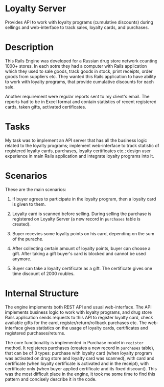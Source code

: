 # Loyalty Server

Provides API to work with loyalty programs (cumulative discounts) during sellings and web-interface to track sales, loyalty cards, and purchases.

# Description

This Rails Engine was developed for a Russian drug store network counting 1000+ stores. In each sotre they had a computer with Rails application which they used to sale goods, track goods in stock, print receipts, order goods from suppliers etc. They wanted this Rails application to have ability to work with loyalty programs, that provide cumulative discounts for each sale.

Another requirement were regular reports sent to my client's email. The reports had to be in Excel format and contain statistics of recent registered cards, taken gifts, activated certificates.

# Tasks

My task was to implement an API server that has all the business logic related to the loyalty programs; implement web-interface to track statistic of registered loyalty cards, purchases, loyalty certificates etc.; design user experience in main Rails application and integrate loyalty programs into it.

# Scenarios

These are the main scenarios:

1. If buyer agrees to participate in the loyalty program, then a loyalty card is given to them.

2. Loyalty card is scanned before selling. During selling the purchase is registered on Loyalty Server (a new record in `purchases` table is created).

3. Buyer recevies some loyalty points on his card, depending on the sum of the purache.

4. After collecting certain amount of loyalty points, buyer can choose a gift. After taking a gift buyer's card is blocked and cannot be used anymore.

5. Buyer can take a loyalty certificate as a gift. The certificate gives one time discount of 2000 roubles.


# Internal Structure

The engine implements both REST API and usual web-interface. The API implements business logic to work with loyalty programs, and drug store Rails application sends requests to this API to register loyalty card, check available gifts for the card, register/return/rollback purchases etc. The web-interface gives statistics on the usage of loyalty cards, certificates and registered purchases/returns.

The core functionality is implemented in Purchase model in `register` method. It registeres purchases (creates a new record in `purchases` table), that can be of 3 types: purchase with loyalty card (when loyalty program was activated on drug store and loyalty card was scanned), with card and certificate (when loyalty certificate is activated and in the receipt), with certificate only (when buyer applied certificate and its fixed discount). This was the most difficult place in the engine, it took me some time to find this pattern and concisely describe it in the code.
